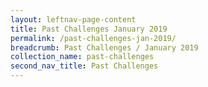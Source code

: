 ```yaml
---
layout: leftnav-page-content
title: Past Challenges January 2019
permalink: /past-challenges-jan-2019/
breadcrumb: Past Challenges / January 2019
collection_name: past-challenges
second_nav_title: Past Challenges
---
```

